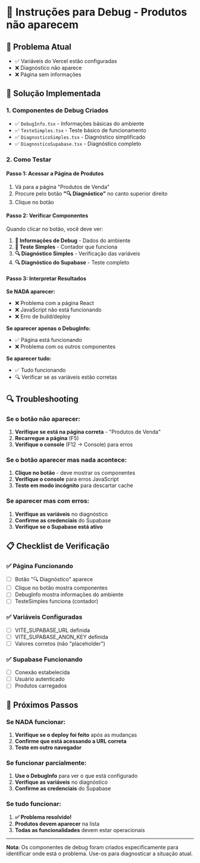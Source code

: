 # 🔧 Instruções para Debug - Produtos não aparecem

## 🎯 Problema Atual
- ✅ Variáveis do Vercel estão configuradas
- ❌ Diagnóstico não aparece
- ❌ Página sem informações

## 🚀 Solução Implementada

### 1. Componentes de Debug Criados
- ✅ `DebugInfo.tsx` - Informações básicas do ambiente
- ✅ `TesteSimples.tsx` - Teste básico de funcionamento
- ✅ `DiagnosticoSimples.tsx` - Diagnóstico simplificado
- ✅ `DiagnosticoSupabase.tsx` - Diagnóstico completo

### 2. Como Testar

#### Passo 1: Acessar a Página de Produtos
1. Vá para a página "Produtos de Venda"
2. Procure pelo botão **"🔍 Diagnóstico"** no canto superior direito
3. Clique no botão

#### Passo 2: Verificar Componentes
Quando clicar no botão, você deve ver:
1. **🐛 Informações de Debug** - Dados do ambiente
2. **🧪 Teste Simples** - Contador que funciona
3. **🔍 Diagnóstico Simples** - Verificação das variáveis
4. **🔍 Diagnóstico do Supabase** - Teste completo

#### Passo 3: Interpretar Resultados

**Se NADA aparecer:**
- ❌ Problema com a página React
- ❌ JavaScript não está funcionando
- ❌ Erro de build/deploy

**Se aparecer apenas o DebugInfo:**
- ✅ Página está funcionando
- ❌ Problema com os outros componentes

**Se aparecer tudo:**
- ✅ Tudo funcionando
- 🔍 Verificar se as variáveis estão corretas

## 🔍 Troubleshooting

### Se o botão não aparecer:
1. **Verifique se está na página correta** - "Produtos de Venda"
2. **Recarregue a página** (F5)
3. **Verifique o console** (F12 → Console) para erros

### Se o botão aparecer mas nada acontece:
1. **Clique no botão** - deve mostrar os componentes
2. **Verifique o console** para erros JavaScript
3. **Teste em modo incógnito** para descartar cache

### Se aparecer mas com erros:
1. **Verifique as variáveis** no diagnóstico
2. **Confirme as credenciais** do Supabase
3. **Verifique se o Supabase está ativo**

## 📋 Checklist de Verificação

### ✅ Página Funcionando
- [ ] Botão "🔍 Diagnóstico" aparece
- [ ] Clique no botão mostra componentes
- [ ] DebugInfo mostra informações do ambiente
- [ ] TesteSimples funciona (contador)

### ✅ Variáveis Configuradas
- [ ] VITE_SUPABASE_URL definida
- [ ] VITE_SUPABASE_ANON_KEY definida
- [ ] Valores corretos (não "placeholder")

### ✅ Supabase Funcionando
- [ ] Conexão estabelecida
- [ ] Usuário autenticado
- [ ] Produtos carregados

## 🚨 Próximos Passos

### Se NADA funcionar:
1. **Verifique se o deploy foi feito** após as mudanças
2. **Confirme que está acessando a URL correta**
3. **Teste em outro navegador**

### Se funcionar parcialmente:
1. **Use o DebugInfo** para ver o que está configurado
2. **Verifique as variáveis** no diagnóstico
3. **Confirme as credenciais** do Supabase

### Se tudo funcionar:
1. **✅ Problema resolvido!**
2. **Produtos devem aparecer** na lista
3. **Todas as funcionalidades** devem estar operacionais

---

**Nota**: Os componentes de debug foram criados especificamente para identificar onde está o problema. Use-os para diagnosticar a situação atual.
